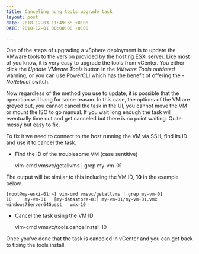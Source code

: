 ```yaml
---
title: Canceling hung tools upgrade task
layout: post
date: 2018-12-03 11:49:38 +0100
DATE: 2018-12-01 00:00:00 +0100

---
```

One of the steps of upgrading a vSphere deployment is to update the VMware tools to the version provided by the hosting ESXi server. Like most of you know, it is very easy to upgrade the tools from vCenter. You either click the _Update VMware Tools_ button in the _VMware Tools outdated_ warning, or you can use PowerCLI which has the benefit of offering the _-NoReboot_ switch.

Now regardless of the method you use to update, it is possible that the operation will hang for some reason. In this case, the options of the VM are greyed out, you cannot cancel the task in the UI, you cannot move the VM or mount the ISO to go manual. If you wait long enough the task will eventually time out and get canceled but there is no point waiting. Quite messy but easy to fix.

To fix it we need to connect to the host running the VM via SSH, find its ID and use it to cancel the task.

* Find the ID of the troublesome VM (case sentitive)

    vim-cmd vmsvc/getallvms | grep my-vm-01

The output will be similar to this including the VM ID, **10** in the example below.

    [root@my-esxi-01:~] vim-cmd vmsvc/getallvms | grep my-vm-01
    10     my-vm-01   [my-datastore-01] my-vm-01/my-vm-01.vmx    windows7Server64Guest   vmx-10

* Cancel the task using the VM ID

    vim-cmd vmsvc/tools.cancelinstall 10

Once you've done that the task is canceled in vCenter and you can get back to fixing the tools install. 